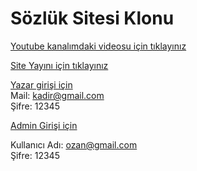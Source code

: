 # Sözlük Sitesi Klonu

[Youtube kanalımdaki videosu için tıklayınız](https://www.youtube.com/watch?v=1-tOfPIuQ8A)

[Site Yayını için tıklayınız](http://ozan12345-001-site1.htempurl.com/)

[Yazar girişi için](http://ozan12345-001-site1.htempurl.com/Login/WriterLogin/) <br/>
Mail: kadir@gmail.com  <br/>
Şifre: 12345

[Admin Girişi için](http://ozan12345-001-site1.htempurl.com/Login/Index/) <br/>

Kullanıcı Adı: ozan@gmail.com  <br/>
Şifre: 12345
